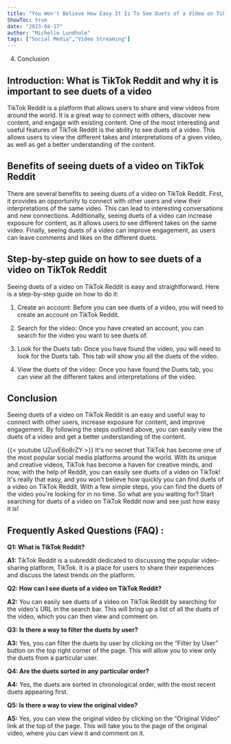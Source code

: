 ```yaml
---
title: "You Won't Believe How Easy It Is To See Duets of a Video on TikTok Reddit!"
ShowToc: true 
date: "2023-04-17"
author: "Michelle Lundholm" 
tags: ["Social Media","Video Streaming"]
---
```

4. Conclusion

## Introduction: What is TikTok Reddit and why it is important to see duets of a video

TikTok Reddit is a platform that allows users to share and view videos from around the world. It is a great way to connect with others, discover new content, and engage with existing content. One of the most interesting and useful features of TikTok Reddit is the ability to see duets of a video. This allows users to view the different takes and interpretations of a given video, as well as get a better understanding of the content.

## Benefits of seeing duets of a video on TikTok Reddit

There are several benefits to seeing duets of a video on TikTok Reddit. First, it provides an opportunity to connect with other users and view their interpretations of the same video. This can lead to interesting conversations and new connections. Additionally, seeing duets of a video can increase exposure for content, as it allows users to see different takes on the same video. Finally, seeing duets of a video can improve engagement, as users can leave comments and likes on the different duets.

## Step-by-step guide on how to see duets of a video on TikTok Reddit

Seeing duets of a video on TikTok Reddit is easy and straightforward. Here is a step-by-step guide on how to do it:

1. Create an account: Before you can see duets of a video, you will need to create an account on TikTok Reddit.

2. Search for the video: Once you have created an account, you can search for the video you want to see duets of.

3. Look for the Duets tab: Once you have found the video, you will need to look for the Duets tab. This tab will show you all the duets of the video.

4. View the duets of the video: Once you have found the Duets tab, you can view all the different takes and interpretations of the video.

## Conclusion

Seeing duets of a video on TikTok Reddit is an easy and useful way to connect with other users, increase exposure for content, and improve engagement. By following the steps outlined above, you can easily view the duets of a video and get a better understanding of the content.

{{< youtube UZuvE6o8rZY >}} 
It's no secret that TikTok has become one of the most popular social media platforms around the world. With its unique and creative videos, TikTok has become a haven for creative minds, and now, with the help of Reddit, you can easily see duets of a video on TikTok! It's really that easy, and you won't believe how quickly you can find duets of a video on TikTok Reddit. With a few simple steps, you can find the duets of the video you're looking for in no time. So what are you waiting for? Start searching for duets of a video on TikTok Reddit now and see just how easy it is!

## Frequently Asked Questions (FAQ) :
**Q1: What is TikTok Reddit?**

**A1:** TikTok Reddit is a subreddit dedicated to discussing the popular video-sharing platform, TikTok. It is a place for users to share their experiences and discuss the latest trends on the platform.

**Q2: How can I see duets of a video on TikTok Reddit?**

**A2:** You can easily see duets of a video on TikTok Reddit by searching for the video's URL in the search bar. This will bring up a list of all the duets of the video, which you can then view and comment on.

**Q3: Is there a way to filter the duets by user?**

**A3:** Yes, you can filter the duets by user by clicking on the “Filter by User” button on the top right corner of the page. This will allow you to view only the duets from a particular user.

**Q4: Are the duets sorted in any particular order?**

**A4:** Yes, the duets are sorted in chronological order, with the most recent duets appearing first.

**Q5: Is there a way to view the original video?**

**A5:** Yes, you can view the original video by clicking on the “Original Video” link at the top of the page. This will take you to the page of the original video, where you can view it and comment on it.


